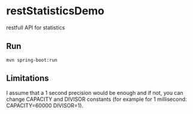 # restStatisticsDemo
restfull API for statistics



## Run
`mvn spring-boot:run`

## Limitations

I assume that a 1 second precision would be enough and 
if not, you can change CAPACITY and DIVISOR constants 
(for example for 1 millisecond: CAPACITY=60000 DIVISOR=1).


